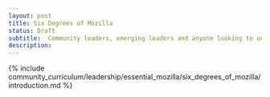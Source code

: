 ```yaml
---
layout: post
title: Six Degrees of Mozilla
status: Draft
subtitle:  Community leaders, emerging leaders and anyone looking to understand their community connections to decision  makers in the organization.
description:
---
```

{% include community_curriculum/leadership/essential_mozilla/six_degrees_of_mozilla/introduction.md %}
